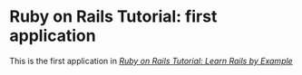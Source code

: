 # Ruby on Rails Tutorial: first application

This is the first application in
[*Ruby on Rails Tutorial: Learn Rails by Example*](http://railstutorial.org/)

